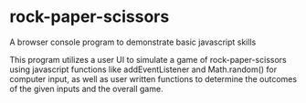 # rock-paper-scissors

A browser console program to demonstrate basic javascript skills

This program utilizes a user UI to simulate a game of
rock-paper-scissors using javascript functions like addEventListener
and Math.random() for computer input, as well as user written functions
to determine the outcomes of the given inputs and the overall game.